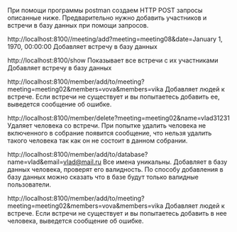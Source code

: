 При помощи программы postman  создаем HTTP POST запросы описанные ниже.
Предварительно нужно добавить участников и встречи в базу данных при помощи запросов.


http://localhost:8100//meeting/add?meeting=meeting08&date=January 1, 1970, 00:00:00
Добавляет встречу в базу данных


http://localhost:8100/show
Показывает все встречи с их участниками 
Добавляет встречу в базу данных

http://localhost:8100/member/add/to/meeting?meeting=meeting02&members=vova&members=vika
Добавляет людей к встрече. 
Если встречи не существует и вы попытаетесь добавить ее, выведется сообщение об ошибке.


http://localhost:8100/member/delete?meeting=meeting02&name=vlad31231
Удаляет человека со встречи. 
При попытке удалить человека не включенного в собрание появится сообщение, 
что нельзя удалить такого человека так как он не состоит в данном собрании.


http://localhost:8100/member/add/to/database?name=vlad&email=vlad@mail.ru
Все имена уникальны.
Добавляет в базу данных человека, проверят его валидность. 
По способу добавления в базу данных  можно сказать что в базе будут только валидные пользователи.


http://localhost:8100/member/add/to/meeting?meeting=meeting02&members=vova&members=vika
Добавляет людей к встрече. 
Если встречи не существует и вы попытаетесь добавить в нее человека, выведется сообщение об ошибке.

